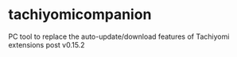 # tachiyomicompanion
PC tool to replace the auto-update/download features of Tachiyomi extensions post v0.15.2
